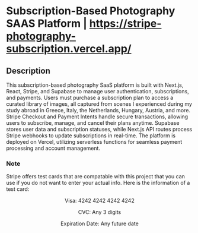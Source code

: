 # Subscription-Based Photography SAAS Platform | https://stripe-photography-subscription.vercel.app/
## Description
This subscription-based photography SaaS platform is built with Next.js, React, Stripe, and Supabase to manage user authentication, subscriptions, and payments. Users must purchase a subscription plan to access a curated library of images, all captured from scenes I experienced during my study abroad in Greece, Italy, the Netherlands, Hungary, Austria, and more. Stripe Checkout and Payment Intents handle secure transactions, allowing users to subscribe, manage, and cancel their plans anytime. Supabase stores user data and subscription statuses, while Next.js API routes process Stripe webhooks to update subscriptions in real-time. The platform is deployed on Vercel, utilizing serverless functions for seamless payment processing and account management.

### Note
Stripe offers test cards that are compatable with this project that you can use if you do not want to enter your actual info. Here is the information of a test card:
<p align="center">
  Visa: 4242 4242 4242 4242
</p>
<p align="center">
   CVC: Any 3 digits
</p>
<p align="center">
   Expiration Date: Any future date
</p>
